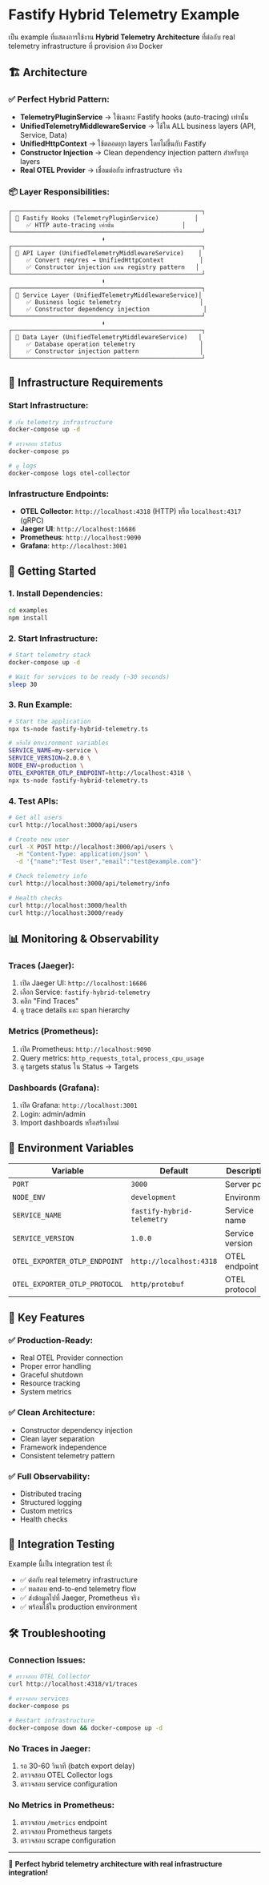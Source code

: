 # Fastify Hybrid Telemetry Example

เป็น example ที่แสดงการใช้งาน **Hybrid Telemetry Architecture** ที่ต่อกับ real telemetry infrastructure ที่ provision ด้วย Docker

## 🏗️ Architecture

### ✅ **Perfect Hybrid Pattern:**
- **TelemetryPluginService** → ใช้เฉพาะ Fastify hooks (auto-tracing) เท่านั้น
- **UnifiedTelemetryMiddlewareService** → ใช้ใน ALL business layers (API, Service, Data)
- **UnifiedHttpContext** → ใช้ตลอดทุก layers โดยไม่ขึ้นกับ Fastify
- **Constructor Injection** → Clean dependency injection pattern สำหรับทุก layers
- **Real OTEL Provider** → เชื่อมต่อกับ infrastructure จริง

### 📦 **Layer Responsibilities:**
```
┌─────────────────────────────────────────────────────┐
│ 🚀 Fastify Hooks (TelemetryPluginService)          │
│    ✅ HTTP auto-tracing เท่านั้น                   │
└─────────────────────────────────────────────────────┘
                          ⬇️
┌─────────────────────────────────────────────────────┐
│ 📡 API Layer (UnifiedTelemetryMiddlewareService)    │
│    ✅ Convert req/res → UnifiedHttpContext          │
│    ✅ Constructor injection แทน registry pattern   │
└─────────────────────────────────────────────────────┘
                          ⬇️
┌─────────────────────────────────────────────────────┐
│ 🔧 Service Layer (UnifiedTelemetryMiddlewareService)│
│    ✅ Business logic telemetry                      │
│    ✅ Constructor dependency injection               │
└─────────────────────────────────────────────────────┘
                          ⬇️
┌─────────────────────────────────────────────────────┐
│ 💾 Data Layer (UnifiedTelemetryMiddlewareService)   │
│    ✅ Database operation telemetry                  │
│    ✅ Constructor injection pattern                 │
└─────────────────────────────────────────────────────┘
```

## 🐳 Infrastructure Requirements

### **Start Infrastructure:**
```bash
# เริ่ม telemetry infrastructure
docker-compose up -d

# ตรวจสอบ status
docker-compose ps

# ดู logs
docker-compose logs otel-collector
```

### **Infrastructure Endpoints:**
- **OTEL Collector**: `http://localhost:4318` (HTTP) หรือ `localhost:4317` (gRPC)
- **Jaeger UI**: `http://localhost:16686`
- **Prometheus**: `http://localhost:9090`
- **Grafana**: `http://localhost:3001`

## 🚀 Getting Started

### **1. Install Dependencies:**
```bash
cd examples
npm install
```

### **2. Start Infrastructure:**
```bash
# Start telemetry stack
docker-compose up -d

# Wait for services to be ready (~30 seconds)
sleep 30
```

### **3. Run Example:**
```bash
# Start the application
npx ts-node fastify-hybrid-telemetry.ts

# หรือใช้ environment variables
SERVICE_NAME=my-service \
SERVICE_VERSION=2.0.0 \
NODE_ENV=production \
OTEL_EXPORTER_OTLP_ENDPOINT=http://localhost:4318 \
npx ts-node fastify-hybrid-telemetry.ts
```

### **4. Test APIs:**
```bash
# Get all users
curl http://localhost:3000/api/users

# Create new user
curl -X POST http://localhost:3000/api/users \
  -H "Content-Type: application/json" \
  -d '{"name":"Test User","email":"test@example.com"}'

# Check telemetry info
curl http://localhost:3000/api/telemetry/info

# Health checks
curl http://localhost:3000/health
curl http://localhost:3000/ready
```

## 📊 Monitoring & Observability

### **Traces (Jaeger):**
1. เปิด Jaeger UI: `http://localhost:16686`
2. เลือก Service: `fastify-hybrid-telemetry`
3. คลิก "Find Traces"
4. ดู trace details และ span hierarchy

### **Metrics (Prometheus):**
1. เปิด Prometheus: `http://localhost:9090`
2. Query metrics: `http_requests_total`, `process_cpu_usage`
3. ดู targets status ใน Status → Targets

### **Dashboards (Grafana):**
1. เปิด Grafana: `http://localhost:3001`
2. Login: admin/admin
3. Import dashboards หรือสร้างใหม่

## 🔧 Environment Variables

| Variable | Default | Description |
|----------|---------|-------------|
| `PORT` | `3000` | Server port |
| `NODE_ENV` | `development` | Environment |
| `SERVICE_NAME` | `fastify-hybrid-telemetry` | Service name |
| `SERVICE_VERSION` | `1.0.0` | Service version |
| `OTEL_EXPORTER_OTLP_ENDPOINT` | `http://localhost:4318` | OTEL endpoint |
| `OTEL_EXPORTER_OTLP_PROTOCOL` | `http/protobuf` | OTEL protocol |

## 🎯 Key Features

### **✅ Production-Ready:**
- Real OTEL Provider connection
- Proper error handling
- Graceful shutdown
- Resource tracking
- System metrics

### **✅ Clean Architecture:**
- Constructor dependency injection
- Clean layer separation
- Framework independence
- Consistent telemetry pattern

### **✅ Full Observability:**
- Distributed tracing
- Structured logging
- Custom metrics
- Health checks

## 🧪 Integration Testing

Example นี้เป็น integration test ที่:
- ✅ ต่อกับ real telemetry infrastructure
- ✅ ทดสอบ end-to-end telemetry flow
- ✅ ส่งข้อมูลไปที่ Jaeger, Prometheus จริง
- ✅ พร้อมใช้ใน production environment

## 🛠️ Troubleshooting

### **Connection Issues:**
```bash
# ตรวจสอบ OTEL Collector
curl http://localhost:4318/v1/traces

# ตรวจสอบ services
docker-compose ps

# Restart infrastructure
docker-compose down && docker-compose up -d
```

### **No Traces in Jaeger:**
1. รอ 30-60 วินาที (batch export delay)
2. ตรวจสอบ OTEL Collector logs
3. ตรวจสอบ service configuration

### **No Metrics in Prometheus:**
1. ตรวจสอบ `/metrics` endpoint
2. ตรวจสอบ Prometheus targets
3. ตรวจสอบ scrape configuration

---

🎯 **Perfect hybrid telemetry architecture with real infrastructure integration!**
